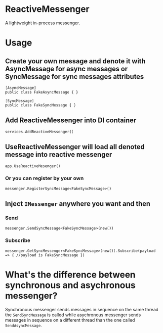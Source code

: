 # ReactiveMessenger
 
A lightweight in-process messenger.

# Usage

## Create your own message and denote it with AsyncMessage for async messages or SyncMessage for sync messages attributes
`[AsyncMessage]`  
`public class FakeAsyncMessage { }`  

`[SyncMessage]`  
`public class FakeSyncMessage { }`

## Add ReactiveMessenger into DI container
`services.AddReactiveMessenger()`

## UseReactiveMessenger will load all denoted message into reactive messenger
`app.UseReactiveMesenger()`

### Or you can register by your own
`messenger.RegisterSyncMessage<FakeSyncMessage>()`

## Inject `IMessenger` anywhere you want and then

### Send
`messenger.SendSyncMessage<FakeSyncMessage>(new())`

### Subscribe
`messenger.GetSyncMessenger<FakeSyncMessage>(new()).Subscribe(payload => { //payload is FakeSyncMessage })`

# What's the difference between synchronous and asychronous messenger?
Synchronous messenger sends messages in sequence on the same thread the `SendSyncMessage` is called while asychronous messenger sends messages in sequence on a different thread than the one called `SendAsyncMessage`.
